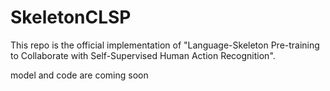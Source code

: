# SkeletonCLSP

This repo is the official implementation of "Language-Skeleton Pre-training to Collaborate with Self-Supervised Human Action Recognition".

model and code are coming soon
